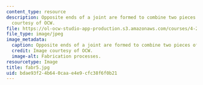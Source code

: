 ```yaml
---
content_type: resource
description: Opposite ends of a joint are formed to combine two pieces of wood. Image
  courtesy of OCW.
file: https://ol-ocw-studio-app-production.s3.amazonaws.com/courses/4-296-furniture-making-spring-2005/bdae93f24b640caae4e9cfc38f6f0b21_fabr5.jpg
file_type: image/jpeg
image_metadata:
  caption: Opposite ends of a joint are formed to combine two pieces of wood.
  credit: Image courtesy of OCW.
  image-alt: Fabrication processes.
resourcetype: Image
title: fabr5.jpg
uid: bdae93f2-4b64-0caa-e4e9-cfc38f6f0b21
---
```

